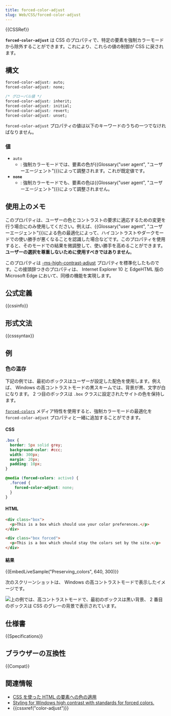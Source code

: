 ```yaml
---
title: forced-color-adjust
slug: Web/CSS/forced-color-adjust
---
```


{{CSSRef}}

**`forced-color-adjust`** は CSS のプロパティで、特定の要素を強制カラーモードから除外することができます。これにより、これらの値の制御が CSS に戻されます。

## 構文

```css
forced-color-adjust: auto;
forced-color-adjust: none;

/* グローバル値 */
forced-color-adjust: inherit;
forced-color-adjust: initial;
forced-color-adjust: revert;
forced-color-adjust: unset;
```

`forced-color-adjust` プロパティの値は以下のキーワードのうちの一つでなければなりません。

### 値

- `auto`
  - : 強制カラーモードでは、要素の色が{{Glossary("user agent", "ユーザーエージェント")}}によって調整されます。これが既定値です。
- **`none`**
  - : 強制カラーモードでも、要素の色は{{Glossary("user agent", "ユーザーエージェント")}}によって調整されません。

## 使用上のメモ

このプロパティは、ユーザーの色とコントラストの要求に適応するための変更を行う場合にのみ使用してください。例えば、{{Glossary("user agent", "ユーザーエージェント")}}による色の最適化によって、ハイコントラストやダークモードでの使い勝手が悪くなることを認識した場合などです。このプロパティを使用すると、そのモードでの結果を微調整して、使い勝手を高めることができます。**ユーザーの選択を尊重しないために使用すべきではありません**。

このプロパティは [-ms-high-contrast-adjust](https://docs.microsoft.com/en-us/previous-versions/hh771863%28v%3dvs.85%29) プロパティを標準化したものです。この接頭辞つきのプロパティは、 Internet Explorer 10 と EdgeHTML 版の Microsoft Edge において、同様の機能を実現します。

## 公式定義

{{cssinfo}}

## 形式文法

{{csssyntax}}

## 例

### 色の温存

下記の例では、最初のボックスはユーザーが設定した配色を使用します。例えば、 Windows の高コントラストモードの黒スキームでは、背景が黒、文字が白になります。 2 つ目のボックスは `.box` クラスに設定されたサイトの色を保持します。

[`forced-colors`](/ja/docs/Web/CSS/@media/forced-colors) メディア特性を使用すると、強制カラーモードの最適化を `forced-color-adjust` プロパティと一緒に追加することができます。

#### CSS

```css
.box {
  border: 5px solid grey;
  background-color: #ccc;
  width: 300px;
  margin: 20px;
  padding: 10px;
}

@media (forced-colors: active) {
  .forced {
    forced-color-adjust: none;
  }
}
```

#### HTML

```html
<div class="box">
  <p>This is a box which should use your color preferences.</p>
</div>

<div class="box forced">
  <p>This is a box which should stay the colors set by the site.</p>
</div>
```

#### 結果

{{EmbedLiveSample("Preserving_colors", 640, 300)}}

次のスクリーンショットは、 Windows の高コントラストモードで表示したイメージです。

![上の例では、高コントラストモードで、最初のボックスは黒い背景、 2 番目のボックスは CSS のグレーの背景で表示されています。](windows-high-contrast.jpg)

## 仕様書

{{Specifications}}

## ブラウザーの互換性

{{Compat}}

## 関連情報

- [CSS を使った HTML の要素への色の適用](/ja/docs/Web/HTML/Applying_color)
- [Styling for Windows high contrast with standards for forced colors.](https://blogs.windows.com/msedgedev/2020/09/17/styling-for-windows-high-contrast-with-new-standards-for-forced-colors/)
- {{cssxref("color-adjust")}}
